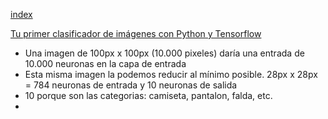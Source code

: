 [index](../readme.md)

[Tu primer clasificador de imágenes con Python y Tensorflow](https://www.youtube.com/watch?v=j6eGHROLKP8&list=PLZ8REt5zt2Pn0vfJjTAPaDVSACDvnuGiG&index=2)
- Una imagen de 100px x 100px (10.000 pixeles) daría una entrada de 10.000 neuronas en la capa de entrada
- Esta misma imagen la podemos reducir al mínimo posible. 28px x 28px = 784 neuronas de entrada y 10 neuronas de salida
- 10 porque son las categorias: camiseta, pantalon, falda, etc.
- 